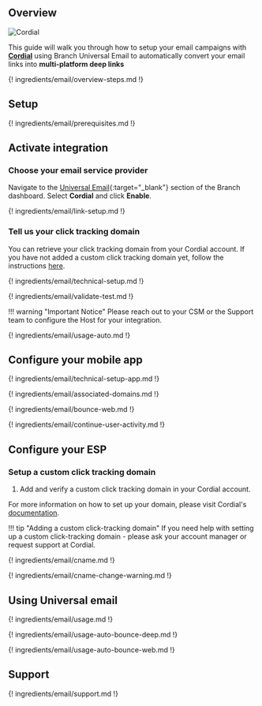## Overview

![Cordial](https://cdn.branch.io/branch-assets/email-providers//cordial-1559944328558.png)

This guide will walk you through how to setup your email campaigns with **[Cordial](https://cordial.com/)** using Branch Universal Email to automatically convert your email links into **multi-platform deep links**

{! ingredients/email/overview-steps.md !}

## Setup

{! ingredients/email/prerequisites.md !}

## Activate integration

### Choose your email service provider

Navigate to the [Universal Email](https://dashboard.branch.io/email){:target="\_blank"} section of the Branch dashboard. Select **Cordial** and click **Enable**.

{! ingredients/email/link-setup.md !}

### Tell us your click tracking domain

You can retrieve your click tracking domain from your Cordial account. If you have not added a custom click tracking domain yet, follow the instructions [here](#setup-a-custom-click-tracking-domain).

{! ingredients/email/technical-setup.md !}

{! ingredients/email/validate-test.md !}

!!! warning "Important Notice"
    Please reach out to your CSM or the Support team to configure the Host for your integration.

{! ingredients/email/usage-auto.md !}

## Configure your mobile app

{! ingredients/email/technical-setup-app.md !}

{! ingredients/email/associated-domains.md !}

{! ingredients/email/bounce-web.md !}

{! ingredients/email/continue-user-activity.md !}

## Configure your ESP

### Setup a custom click tracking domain

1. Add and verify a custom click tracking domain in your Cordial account.

For more information on how to set up your domain, please visit Cordial's [documentation](https://support.cordial.com/hc/en-us).

!!! tip "Adding a custom click-tracking domain"
    If you need help with setting up a custom click-tracking domain - please ask your account manager or request support at Cordial.

{! ingredients/email/cname.md !}

{! ingredients/email/cname-change-warning.md !}

## Using Universal email

{! ingredients/email/usage.md !}

{! ingredients/email/usage-auto-bounce-deep.md !}

{! ingredients/email/usage-auto-bounce-web.md !}

## Support

{! ingredients/email/support.md !}
